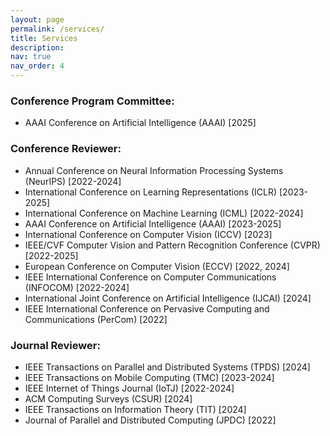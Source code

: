 ```yaml
---
layout: page
permalink: /services/
title: Services
description:
nav: true
nav_order: 4
---
```


### Conference Program Committee:  
* AAAI Conference on Artificial Intelligence (AAAI) [2025]  

### Conference Reviewer:  
* Annual Conference on Neural Information Processing Systems (NeurIPS) [2022-2024]  
* International Conference on Learning Representations (ICLR) [2023-2025]  
* International Conference on Machine Learning (ICML) [2022-2024]  
* AAAI Conference on Artificial Intelligence (AAAI) [2023-2025]  
* International Conference on Computer Vision (ICCV) [2023]  
* IEEE/CVF Computer Vision and Pattern Recognition Conference (CVPR) [2022-2025]  
* European Conference on Computer Vision (ECCV) [2022, 2024]  
* IEEE International Conference on Computer Communications (INFOCOM) [2022-2024]  
* International Joint Conference on Artificial Intelligence (IJCAI) [2024]  
* IEEE International Conference on Pervasive Computing and Communications (PerCom) [2022]  

### Journal Reviewer:  
* IEEE Transactions on Parallel and Distributed Systems (TPDS) [2024]  
* IEEE Transactions on Mobile Computing (TMC) [2023-2024]  
* IEEE Internet of Things Journal (IoTJ) [2022-2024]  
* ACM Computing Surveys (CSUR) [2024]  
* IEEE Transactions on Information Theory (TIT) [2024]  
* Journal of Parallel and Distributed Computing (JPDC) [2022]   
